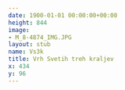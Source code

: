 ```yaml
---
date: 1900-01-01 00:00:00+00:00
height: 844
image:
- M_8-4874_IMG.JPG
layout: stub
name: Vs3k
title: Vrh Svetih treh kraljev
x: 434
y: 96
---
```

